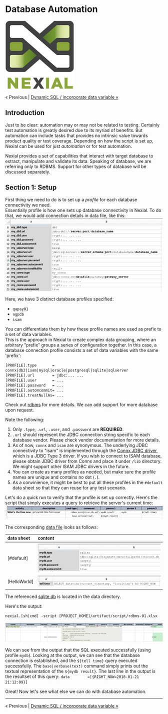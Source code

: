 # Database Automation 
![logo](../image/logo-x.png)

<div class="site-links site-links-header">
<a class="link-none">&laquo; Previous</a> | 
<a class="link-next" href="Database-Automation-dynamicsql.html">Dynamic SQL / incorporate data variable &raquo;</a>
</div>

## Introduction
Just to be clear: automation may or may not be related to testing.  Certainly test automation is 
greatly desired due to its myriad of benefits.  But automation can include tasks that provides no 
intrinsic value towards product quality or test coverage.  Depending on how the script is set up, 
Nexial can be used for just _automation_ or for test automation.

Nexial provides a set of capabilities that interact with target database to extract, manipulate and 
validate its data.  Speaking of database, we are referring only to RDBMS.  Support for other types 
of database will be discussed separately.

## Section 1: Setup
First thing we need to do is to set up a _profile_ for each database connectivity we need.  
Essentially profile is how one sets up database connectivity in Nexial.  To do 
that, we would add connection details in data file, like this:<br/>
![database connectivity](image/db-setup.png)

Here, we have 3 distinct database profiles specified:
- `qapay01`
- `ngpdb`
- `isam`

You can differentiate them by how these profile names are used as prefix to a set of data variables.  
This is the approach in Nexial to create complex data grouping, where an arbitrary "prefix" groups
a series of configuration together.  In this case, a database connection profile consists a set of 
data variables with the same 'prefix':

```
[PROFILE].type       = connx|db2|isam|mysql|oracle|postgresql|sqlite|sqlserver
[PROFILE].url        = jdbc:... ...
[PROFILE].user       = ...
[PROFILE].password   = ...
[PROFILE].automcommit= ...
[PROFILE].treatNullAs= ...
```

Check out [rdbms](../../../documentation/commands/rdbms/) for more details.  We can add support for 
more database upon request.

Note the following:
1. Only `.type`, `.url`, `.user`, and `.password` are **REQUIRED**.
2. `.url` should represent the JDBC connection string specific to each database vendor.  Please 
   check vendor documentation for more details.
3. As of now, `connx` and `isam` are synonymous. The underlying JDBC connectivity to "isam" is 
   implemented through the [Connx JDBC driver](https://www.connx.com/databases.php), which is a JDBC 
   Type 3 driver. If you wish to connect to ISAM database, please obtain JDBC driver from Connx and 
   place it under `/lib` directory.  We might support other ISAM JDBC drivers in the future.
4. You can create as many profiles as needed, but make sure the profile names are unique and 
 contains no dot (`.`).
5. As a convinience, it might be best to put all these profiles in the `#default` data sheet so 
  that they can reuse for any test scenario.

Let's do a quick run to verify that the profile is set up correctly.  Here's the script that 
simply executes a query to retrieve the server's current time:<br/>
![Hello World](image/rdbms-01-HelloWorld.png)

The corresponding [data file](../../artifact/data/rdbms-01.data.xlsx) looks as follows:

| data sheet   |  content                                                  |
| :----------- | :-------------------------------------------------------- |
| [#default]   | ![#default](image/rdbms-mydb.png)          |
| [HelloWorld] | ![Hello World, data](image/rdbms-01-HelloWorld.data.png)  |

The referenced [sqlite db](../../artifact/data/chinook.db) is located in the data directory.

Here's the output: <br/>
```
nexial.[sh|cmd] -script [PROJECT_HOME]/artifact/script/rdbms-01.xlsx
```

![Hello World, output](image/rdbms-01-HelloWorld.output.png)

We can see from the output that the SQL executed successfully (using profile `mydb`).  Looking at
the output, we can see that the database connection is established, and the `${tell time}` query
executed successfully.  The `base|verbose(text)` command simply prints out the textual representation
of the `${mydb result}`. The last line in the output is the resultset of this query: 
`data        =[{RIGHT_NOW=2018-01-21 21:12:09}]`

Great! Now let's see what else we can do with database automation.

***

<div class="site-links site-links-footer">
<a class="link-none">&laquo; Previous</a> | 
<a class="link-next" href="Database-Automation-dynamicsql.html">Dynamic SQL / incorporate data variable &raquo;</a>
</div>
